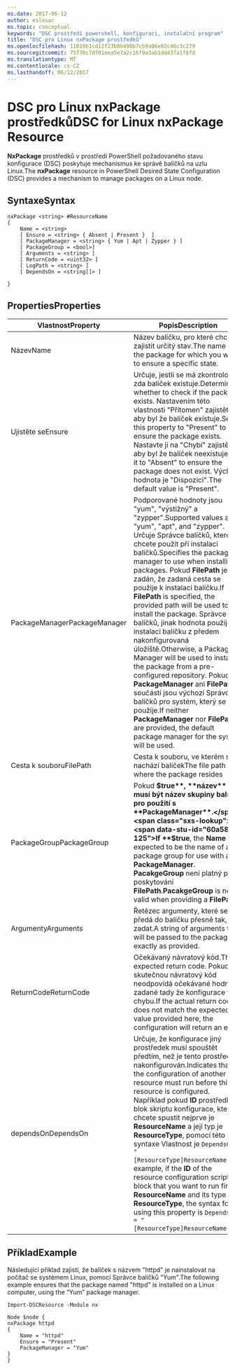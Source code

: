 ```yaml
---
ms.date: 2017-06-12
author: eslesar
ms.topic: conceptual
keywords: "DSC prostředí powershell, konfiguraci, instalační program"
title: "DSC pro Linux nxPackage prostředků"
ms.openlocfilehash: 11019b1cd12f23b0b498b7cb9a06e02c46c3c279
ms.sourcegitcommit: 75f70c7df01eea5e7a2c16f9a3ab1dd437a1f8fd
ms.translationtype: MT
ms.contentlocale: cs-CZ
ms.lasthandoff: 06/12/2017
---
```

# <a name="dsc-for-linux-nxpackage-resource"></a><span data-ttu-id="60a58-103">DSC pro Linux nxPackage prostředků</span><span class="sxs-lookup"><span data-stu-id="60a58-103">DSC for Linux nxPackage Resource</span></span>

<span data-ttu-id="60a58-104">**NxPackage** prostředků v prostředí PowerShell požadovaného stavu konfigurace (DSC) poskytuje mechanismus ke správě balíčků na uzlu Linux.</span><span class="sxs-lookup"><span data-stu-id="60a58-104">The **nxPackage** resource in PowerShell Desired State Configuration (DSC) provides a mechanism to manage packages on a Linux node.</span></span>

## <a name="syntax"></a><span data-ttu-id="60a58-105">Syntaxe</span><span class="sxs-lookup"><span data-stu-id="60a58-105">Syntax</span></span>

```
nxPackage <string> #ResourceName
{
    Name = <string>
    [ Ensure = <string> { Absent | Present }  ]
    [ PackageManager = <string> { Yum | Apt | Zypper } ]
    [ PackageGroup = <bool>]
    [ Arguments = <string> ]
    [ ReturnCode = <uint32> ]
    [ LogPath = <string> ]
    [ DependsOn = <string[]> ]
    
}
```

## <a name="properties"></a><span data-ttu-id="60a58-106">Properties</span><span class="sxs-lookup"><span data-stu-id="60a58-106">Properties</span></span>

|  <span data-ttu-id="60a58-107">Vlastnost</span><span class="sxs-lookup"><span data-stu-id="60a58-107">Property</span></span> |  <span data-ttu-id="60a58-108">Popis</span><span class="sxs-lookup"><span data-stu-id="60a58-108">Description</span></span> | 
|---|---|
| <span data-ttu-id="60a58-109">Název</span><span class="sxs-lookup"><span data-stu-id="60a58-109">Name</span></span>| <span data-ttu-id="60a58-110">Název balíčku, pro které chcete zajistit určitý stav.</span><span class="sxs-lookup"><span data-stu-id="60a58-110">The name of the package for which you want to ensure a specific state.</span></span>| 
| <span data-ttu-id="60a58-111">Ujistěte se</span><span class="sxs-lookup"><span data-stu-id="60a58-111">Ensure</span></span>| <span data-ttu-id="60a58-112">Určuje, jestli se má zkontrolovat, zda balíček existuje.</span><span class="sxs-lookup"><span data-stu-id="60a58-112">Determines whether to check if the package exists.</span></span> <span data-ttu-id="60a58-113">Nastavením této vlastnosti "Přítomen" zajistěte, aby byl že balíček existuje.</span><span class="sxs-lookup"><span data-stu-id="60a58-113">Set this property to "Present" to ensure the package exists.</span></span> <span data-ttu-id="60a58-114">Nastavte ji na "Chybí" zajistěte, aby byl že balíček neexistuje.</span><span class="sxs-lookup"><span data-stu-id="60a58-114">Set it to "Absent" to ensure the package does not exist.</span></span> <span data-ttu-id="60a58-115">Výchozí hodnota je "Dispozici".</span><span class="sxs-lookup"><span data-stu-id="60a58-115">The default value is "Present".</span></span>|  
| <span data-ttu-id="60a58-116">PackageManager</span><span class="sxs-lookup"><span data-stu-id="60a58-116">PackageManager</span></span>| <span data-ttu-id="60a58-117">Podporované hodnoty jsou "yum", "výstižný" a "zypper".</span><span class="sxs-lookup"><span data-stu-id="60a58-117">Supported values are "yum", "apt", and "zypper".</span></span> <span data-ttu-id="60a58-118">Určuje Správce balíčků, které chcete použít při instalaci balíčků.</span><span class="sxs-lookup"><span data-stu-id="60a58-118">Specifies the package manager to use when installing packages.</span></span> <span data-ttu-id="60a58-119">Pokud **FilePath** je zadán, že zadaná cesta se použije k instalaci balíčku.</span><span class="sxs-lookup"><span data-stu-id="60a58-119">If **FilePath** is specified, the provided path will be used to install the package.</span></span> <span data-ttu-id="60a58-120">Správce balíčků, jinak hodnota použije k instalaci balíčku z předem nakonfigurovaná úložiště.</span><span class="sxs-lookup"><span data-stu-id="60a58-120">Otherwise, a Package Manager will be used to install the package from a pre-configured repository.</span></span> <span data-ttu-id="60a58-121">Pokud ani **PackageManager** ani **FilePath** součástí jsou výchozí Správce balíčků pro systém, který se použije.</span><span class="sxs-lookup"><span data-stu-id="60a58-121">If neither **PackageManager** nor **FilePath** are provided, the default package manager for the system will be used.</span></span>| 
| <span data-ttu-id="60a58-122">Cesta k souboru</span><span class="sxs-lookup"><span data-stu-id="60a58-122">FilePath</span></span>| <span data-ttu-id="60a58-123">Cesta k souboru, ve kterém se nachází balíček</span><span class="sxs-lookup"><span data-stu-id="60a58-123">The file path where the package resides</span></span>| 
| <span data-ttu-id="60a58-124">PackageGroup</span><span class="sxs-lookup"><span data-stu-id="60a58-124">PackageGroup</span></span>| <span data-ttu-id="60a58-125">Pokud **$true**, **název** musí být název skupiny balíček pro použití s **PackageManager**.</span><span class="sxs-lookup"><span data-stu-id="60a58-125">If **$true**, the **Name** is expected to be the name of a package group for use with a **PackageManager**.</span></span> <span data-ttu-id="60a58-126">**PacakgeGroup** není platný při poskytování **FilePath**.</span><span class="sxs-lookup"><span data-stu-id="60a58-126">**PacakgeGroup** is not valid when providing a **FilePath**.</span></span>| 
| <span data-ttu-id="60a58-127">Argumenty</span><span class="sxs-lookup"><span data-stu-id="60a58-127">Arguments</span></span>| <span data-ttu-id="60a58-128">Řetězec argumenty, které se předá do balíčku přesně tak, jak zadat.</span><span class="sxs-lookup"><span data-stu-id="60a58-128">A string of arguments that will be passed to the package exactly as provided.</span></span>| 
| <span data-ttu-id="60a58-129">ReturnCode</span><span class="sxs-lookup"><span data-stu-id="60a58-129">ReturnCode</span></span>| <span data-ttu-id="60a58-130">Očekávaný návratový kód.</span><span class="sxs-lookup"><span data-stu-id="60a58-130">The expected return code.</span></span> <span data-ttu-id="60a58-131">Pokud skutečnou návratový kód neodpovídá očekávané hodnotě zadané tady že konfigurace vrátí chybu.</span><span class="sxs-lookup"><span data-stu-id="60a58-131">If the actual return code does not match the expected value provided here, the configuration will return an error.</span></span>| 
| <span data-ttu-id="60a58-132">dependsOn</span><span class="sxs-lookup"><span data-stu-id="60a58-132">DependsOn</span></span> | <span data-ttu-id="60a58-133">Určuje, že konfigurace jiný prostředek musí spouštět předtím, než je tento prostředek nakonfigurován.</span><span class="sxs-lookup"><span data-stu-id="60a58-133">Indicates that the configuration of another resource must run before this resource is configured.</span></span> <span data-ttu-id="60a58-134">Například pokud **ID** prostředku blok skriptu konfigurace, který chcete spustit nejprve je **ResourceName** a její typ je **ResourceType**, pomocí této syntaxe Vlastnost je `DependsOn = "[ResourceType]ResourceName"`.</span><span class="sxs-lookup"><span data-stu-id="60a58-134">For example, if the **ID** of the resource configuration script block that you want to run first is **ResourceName** and its type is **ResourceType**, the syntax for using this property is `DependsOn = "[ResourceType]ResourceName"`.</span></span>| 

## <a name="example"></a><span data-ttu-id="60a58-135">Příklad</span><span class="sxs-lookup"><span data-stu-id="60a58-135">Example</span></span>

<span data-ttu-id="60a58-136">Následující příklad zajistí, že balíček s názvem "httpd" je nainstalovat na počítač se systémem Linux, pomocí Správce balíčků "Yum".</span><span class="sxs-lookup"><span data-stu-id="60a58-136">The following example ensures that the package named "httpd" is installed on a Linux computer, using the “Yum” package manager.</span></span>

```
Import-DSCResource -Module nx 

Node $node {
nxPackage httpd
{
    Name = "httpd"
    Ensure = "Present"
    PackageManager = "Yum"
}
}
```


